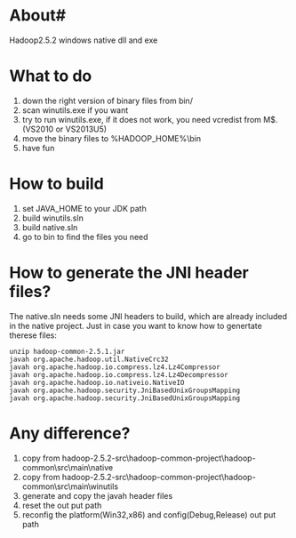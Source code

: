 # About#
Hadoop2.5.2 windows native dll and exe

# What to do #
1. down the right version of binary files from bin/
2. scan winutils.exe if you want
3. try to run winutils.exe, if it does not work, you need vcredist from M$.(VS2010 or VS2013U5)
4. move the binary files to %HADOOP_HOME%\bin
5. have fun

# How to build #
1. set JAVA_HOME to your JDK path
2. build winutils.sln
3. build native.sln
4. go to bin to find the files you need

# How to generate the JNI header files? #
The native.sln needs some JNI headers to build, which are already included in the native project. Just in case you want to know how to genertate therese files:
	
	unzip hadoop-common-2.5.1.jar
	javah org.apache.hadoop.util.NativeCrc32
	javah org.apache.hadoop.io.compress.lz4.Lz4Compressor
	javah org.apache.hadoop.io.compress.lz4.Lz4Decompressor
	javah org.apache.hadoop.io.nativeio.NativeIO
	javah org.apache.hadoop.security.JniBasedUnixGroupsMapping
	javah org.apache.hadoop.security.JniBasedUnixGroupsMapping

# Any difference? #
1. copy from hadoop-2.5.2-src\hadoop-common-project\hadoop-common\src\main\native
2. copy from hadoop-2.5.2-src\hadoop-common-project\hadoop-common\src\main\winutils
3. generate and copy the javah header files
4. reset the out put path
5. reconfig the platform(Win32,x86) and config(Debug,Release) out put path
